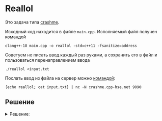 # Reallol

Это задача типа [crashme](https://gitlab.com/hse-cpp/cpp-advanced-hse/-/blob/main/docs/crashme.md).

Исходный код находится в файле `main.cpp`. Исполняемый файл получен командой
```shell
clang++-18 main.cpp -o reallol -std=c++11 -fsanitize=address
```

Советуем не писать ввод каждый раз руками, а сохранить его в файл и
пользоваться перенаправлением ввода
```shell
./reallol <input.txt
```

Послать ввод из файла на сервер можно [командой](https://gitlab.com/hse-cpp/cpp-advanced-hse/-/blob/main/docs/crashme.md#подготовленный-ввод):
```shell
{echo reallol; cat input.txt} | nc -N crashme.cpp-hse.net 9090
```

## Решение
<details>
  <summary>Решение: </summary>
  1. создадим двух ползователей (пусть first и second)
  
  2. подпишем second на first
  
  3. создадим для first 17 локаций
  
  4. попытаемся вывести view feed для second

  В итоге получим ошибку. 
</details>
